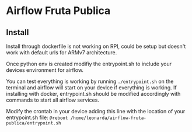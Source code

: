 # Airflow Fruta Publica

## Install
Install through dockerfile is not working on RPI, could be setup but doesn't work with default urls for ARMv7 architecture.

Once python env is created modifiy the entrypoint.sh to include your devices environment for airflow.

You can test everything is working by running 
`./entrypoint.sh` on the terminal and airflow will start on your device if everything is working. If installing with docker, entrypoint.sh should be modified accordingly with commands to start all airflow services.

Modify the crontab in your device adding this line with the location of your entrypoint.sh file:
`@reboot /home/leonarda/airflow-fruta-publica/entrypoint.sh`

